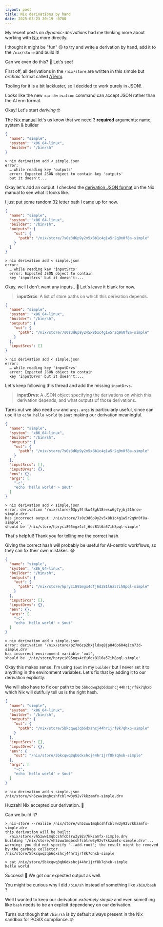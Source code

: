 ```yaml
---
layout: post
title: Nix derivations by hand
date: 2025-03-23 20:19 -0700
---
```


My recent posts on _dynamic-derivations_ had me thinking more about working with [Nix](https://nixos.org) more directly.

I thought it might be "fun" 🙃 to try and write a derivation by hand, add it to the `/nix/store` and build it!

Can we even do this? 🤔 Let's see!

First off, all derivations in the `/nix/store` are written in this simple but _archaic_ format called [ATerm](https://homepages.cwi.nl/~daybuild/daily-books/technology/aterm-guide/aterm-guide.html).

Tooling for it is a bit lackluster, so I decided to work purely in JSON!.

Looks like the new `nix derivation` command can accept JSON rather than the ATerm format.

Okay! Let's start _deriving_ 🤓

The [Nix manual](https://nix.dev/manual/nix/2.25/language/derivations) let's us know that we need 3 **required** arguments: name, system & builder

```json
{
  "name": "simple",
  "system": "x86_64-linux",
  "builder": "/bin/sh"
}
```

```console
> nix derivation add < simple.json 
error:
  … while reading key 'outputs'
  error: Expected JSON object to contain key 'outputs'
  but it doesn't...
```

Okay let's add an output. I checked the [derivation JSON format](https://nix.dev/manual/nix/2.21/protocols/json/derivation) on the Nix manual to see what it looks like.

I just put some random 32 letter path I came up for now.

```json
{
  "name": "simple",
  "system": "x86_64-linux",
  "builder": "/bin/sh",
  "outputs": {
    "out": {
      "path": "/nix/store/7s0z3d6p9y2v5x8b1c4g1w5r2q9n0f8a-simple"
    }
  }
}
```

```console
> nix derivation add < simple.json
error:
  … while reading key 'inputSrcs'
  error: Expected JSON object to contain
  key 'inputSrcs' but it doesn't:...
```

Okay, well I don't want any inputs.. 🤨
Let's leave it blank for now.

> **inputSrcs**: A list of store paths on which this derivation depends.

```json
{
  "name": "simple",
  "system": "x86_64-linux",
  "builder": "/bin/sh",
  "outputs": {
    "out": {
      "path": "/nix/store/7s0z3d6p9y2v5x8b1c4g1w5r2q9n0f8a-simple"
    }
  },
  "inputSrcs": []
}
```

```console
> nix derivation add < simple.json
error:
  … while reading key 'inputDrvs'
  error: Expected JSON object to contain
  key 'inputDrvs' but it doesn't:...
```

Let's keep following this thread and add the missing `inputDrvs`.

> **inputDrvs**: A JSON object specifying the derivations on which this derivation depends, and what outputs of those derivations.

Turns out we also need `env` and `args`. `args` is particularly useful, since can use it to `echo hello world` to `$out` making our derivation meaningful.

```json
{
  "name": "simple",
  "system": "x86_64-linux",
  "builder": "/bin/sh",
  "outputs": {
    "out": {
      "path": "/nix/store/7s0z3d6p9y2v5x8b1c4g1w5r2q9n0f8a-simple"
    }
  },
  "inputSrcs": [],
  "inputDrvs": {},
  "env": {},
  "args": [
    "-c",
    "echo 'hello world' > $out"
  ]
}
```

```console
> nix derivation add < simple.json
error: derivation '/nix/store/03py9f4kw48gk18swsw6g7yjbj21hrsw-simple.drv'
has incorrect output '/nix/store/7s0z3d6p9y2v5x8b1c4g1w5r2q9n0f8a-simple',
should be '/nix/store/hpryci895mgx4cfj6dz81l6a57ih8pql-simple'
```

That's helpful! Thank you for telling me the correct hash.

Giving the correct hash will probably be useful for AI-centric workflows, so they can fix their own mistakes. 😂

```json
{
  "name": "simple",
  "system": "x86_64-linux",
  "builder": "/bin/sh",
  "outputs": {
    "out": {
      "path": "/nix/store/hpryci895mgx4cfj6dz81l6a57ih8pql-simple"
    }
  },
  "inputSrcs": [],
  "inputDrvs": {},
  "env": {},
  "args": [
    "-c",
    "echo 'hello world' > $out"
  ]
}
```

```console
> nix derivation add < simple.json
error: derivation '/nix/store/pz7m6zp2hxjldxq8jp846p604qicn73d-simple.drv'
has incorrect environment variable 'out',
should be '/nix/store/hpryci895mgx4cfj6dz81l6a57ih8pql-simple'
```

Okay this makes sense. I'm using `$out` in my `builder` but I never set it to anything in the environment variables. Let's fix that by adding it to our derivation explicitly.

We will also have to fix our path to be `5bkcqwq3qb6dxshcj44hr1jrf8k7qhxb` which Nix will dutifully tell us is the right hash.

```json
{
  "name": "simple",
  "system": "x86_64-linux",
  "builder": "/bin/sh",
  "outputs": {
    "out": {
      "path": "/nix/store/5bkcqwq3qb6dxshcj44hr1jrf8k7qhxb-simple"
    }
  },
  "inputSrcs": [],
  "inputDrvs": {},
  "env": {
    "out": "/nix/store/5bkcqwq3qb6dxshcj44hr1jrf8k7qhxb-simple"
  },
  "args": [
    "-c",
    "echo 'hello world' > $out"
  ]
}
```

```console
> nix derivation add < simple.json
/nix/store/vh5zww1mqbcshfcblrw3y92v7kkzamfx-simple.drv
```

Huzzah! Nix accepted our derivation. 🎉

Can we build it?

```console
> nix-store --realize /nix/store/vh5zww1mqbcshfcblrw3y92v7kkzamfx-simple.drv
this derivation will be built:
  /nix/store/vh5zww1mqbcshfcblrw3y92v7kkzamfx-simple.drv
building '/nix/store/vh5zww1mqbcshfcblrw3y92v7kkzamfx-simple.drv'...
warning: you did not specify '--add-root'; the result might be removed by the garbage collector
/nix/store/5bkcqwq3qb6dxshcj44hr1jrf8k7qhxb-simple

> cat /nix/store/5bkcqwq3qb6dxshcj44hr1jrf8k7qhxb-simple
hello world
```

Success! 🤑 We got our expected output as well.

You might be curious why I did `/bin/sh` instead of something like `/bin/bash` ?

Well I wanted to keep our derivation _extremely simple_ and even something like `bash` needs to be an explicit dependency on our derivation.

Turns out though that `/bin/sh` is by default always present in the Nix sandbox for POSIX compliance. 🤓
